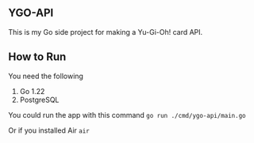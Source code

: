 ## YGO-API

This is my Go side project for making a Yu-Gi-Oh! card API.

## How to Run

You need the following
1. Go 1.22
2. PostgreSQL

You could run the app with this command
`go run ./cmd/ygo-api/main.go`

Or if you installed Air
`air`
